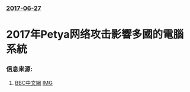 ### [2017-06-27](/news/2017/06/27/index.md)

##### 
# 2017年Petya网络攻击影響多國的電腦系統 




### 信息来源:

1. [BBC中文網](http://www.bbc.com/zhongwen/simp/world-40425320) [IMG](https://ichef.bbci.co.uk/news/1024/branded_zhongwen/122AA/production/_96701447_mediaitem96701446.jpg)
